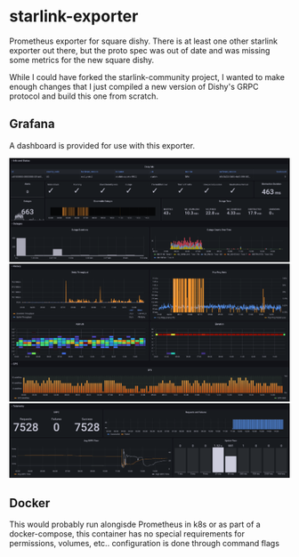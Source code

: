 # starlink-exporter

Prometheus exporter for square dishy. There is at least one other starlink exporter out there, but the proto spec was out of date and was missing some metrics for the new square dishy.

While I could have forked the starlink-community project, I wanted to make enough changes that I just compiled a new version of Dishy's GRPC protocol and build this one from scratch.

## Grafana

A dashboard is provided for use with this exporter.

![Overview](contrib/info_outages.png)
![History](contrib/history_gps.png)
![Telemetry](contrib/telemetry.png)

## Docker

This would probably run alongisde Prometheus in k8s or as part of a docker-compose, this container has no special requirements for permissions, volumes, etc.. configuration is done through command flags
